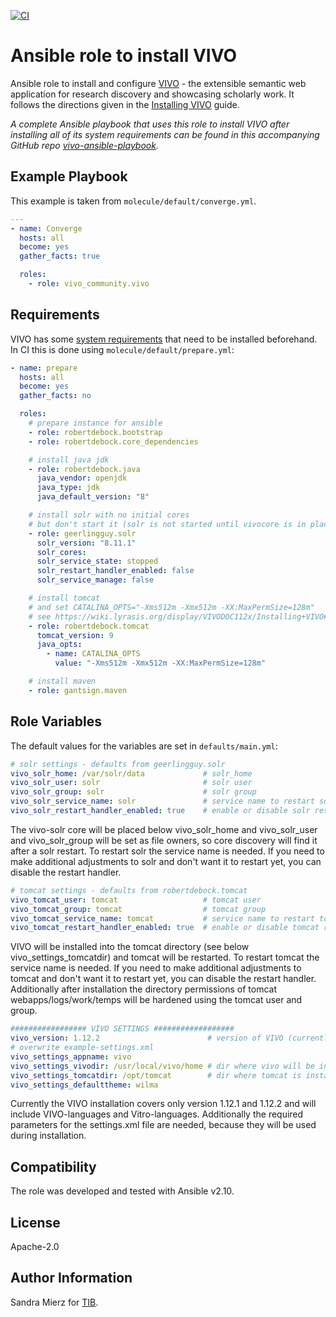 [![CI](https://github.com/vivo-community/ansible-role-vivo/workflows/molecule-ci/badge.svg?event=push)](https://github.com/vivo-community/ansible-role-vivo/actions?query=workflow%3Amolecule-ci)


Ansible role to install VIVO
=========

Ansible role to install and configure [VIVO](https://github.com/vivo-project/VIVO) - 
the extensible semantic web application for research discovery and showcasing scholarly work.
It follows the directions given in the [Installing VIVO](https://wiki.lyrasis.org/display/VIVODOC112x/Installing+VIVO) guide.

*A complete Ansible playbook that uses this role to install VIVO after installing all of its system requirements
can be found in this accompanying GitHub repo [vivo-ansible-playbook](https://github.com/vivo-community/vivo-ansible-playbook).*

Example Playbook
----------------

This example is taken from `molecule/default/converge.yml`.
```yaml
---
- name: Converge
  hosts: all
  become: yes
  gather_facts: true

  roles:
    - role: vivo_community.vivo
```

Requirements
------------
VIVO has some [system requirements](https://wiki.lyrasis.org/display/VIVODOC112x/System+Requirements) 
that need to be installed beforehand. In CI this is done using `molecule/default/prepare.yml`:
```yaml
- name: prepare
  hosts: all
  become: yes
  gather_facts: no

  roles:
    # prepare instance for ansible
    - role: robertdebock.bootstrap
    - role: robertdebock.core_dependencies

    # install java jdk
    - role: robertdebock.java
      java_vendor: openjdk
      java_type: jdk
      java_default_version: "8"

    # install solr with no initial cores
    # but don't start it (solr is not started until vivocore is in place for discovery)
    - role: geerlingguy.solr
      solr_version: "8.11.1"
      solr_cores:
      solr_service_state: stopped
      solr_restart_handler_enabled: false
      solr_service_manage: false

    # install tomcat
    # and set CATALINA_OPTS="-Xms512m -Xmx512m -XX:MaxPermSize=128m"
    # see https://wiki.lyrasis.org/display/VIVODOC112x/Installing+VIVO#InstallingVIVO-ConfigureandStartTomcat
    - role: robertdebock.tomcat
      tomcat_version: 9
      java_opts:
        - name: CATALINA_OPTS
          value: "-Xms512m -Xmx512m -XX:MaxPermSize=128m"

    # install maven
    - role: gantsign.maven
```


Role Variables
--------------

The default values for the variables are set in `defaults/main.yml`:
```yaml
# solr settings - defaults from geerlingguy.solr
vivo_solr_home: /var/solr/data             # solr_home
vivo_solr_user: solr                       # solr user
vivo_solr_group: solr                      # solr group
vivo_solr_service_name: solr               # service name to restart solr if handler is enabled
vivo_solr_restart_handler_enabled: true    # enable or disable solr restart
```
The vivo-solr core will be placed below vivo_solr_home and vivo_solr_user and vivo_solr_group will be set as file owners,
so core discovery will find it after a solr restart. To restart solr the service name is needed.
If you need to make additional adjustments to solr and don't want it to restart yet, you can disable the restart handler.

```yaml
# tomcat settings - defaults from robertdebock.tomcat
vivo_tomcat_user: tomcat                   # tomcat user
vivo_tomcat_group: tomcat                  # tomcat group
vivo_tomcat_service_name: tomcat           # service name to restart tomcat if handler is enabled
vivo_tomcat_restart_handler_enabled: true  # enable or disable tomcat restart
```
VIVO will be installed into the tomcat directory (see below vivo_settings_tomcatdir) and tomcat will be restarted.
To restart tomcat the service name is needed.
If you need to make additional adjustments to tomcat and don't want it to restart yet, you can disable the restart handler.
Additionally after installation the directory permissions of tomcat webapps/logs/work/temps will be hardened 
using the tomcat user and group.

```yaml
################# VIVO SETTINGS ##################
vivo_version: 1.12.2                        # version of VIVO (currently supported: 1.12.1 and 1.12.2)
# overwrite example-settings.xml
vivo_settings_appname: vivo
vivo_settings_vivodir: /usr/local/vivo/home # dir where vivo will be installed
vivo_settings_tomcatdir: /opt/tomcat        # dir where tomcat is installed into
vivo_settings_defaulttheme: wilma
```
Currently the VIVO installation covers only version 1.12.1 and 1.12.2 and will include VIVO-languages and Vitro-languages. 
Additionally the required parameters for the settings.xml file are needed, because they will be used during installation.

Compatibility
-------------
The role was developed and tested with Ansible v2.10.

License
-------

Apache-2.0

Author Information
------------------

Sandra Mierz for [TIB](https://www.tib.eu/en/).
